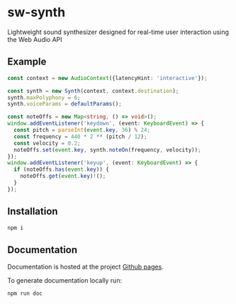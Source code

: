 # sw-synth
Lightweight sound synthesizer designed for real-time user interaction using the Web Audio API

## Example
```typescript
const context = new AudioContext({latencyHint: 'interactive'});

const synth = new Synth(context, context.destination);
synth.maxPolyphony = 6;
synth.voiceParams = defaultParams();

const noteOffs = new Map<string, () => void>();
window.addEventListener('keydown', (event: KeyboardEvent) => {
  const pitch = parseInt(event.key, 36) % 24;
  const frequency = 440 * 2 ** (pitch / 12);
  const velocity = 0.2;
  noteOffs.set(event.key, synth.noteOn(frequency, velocity));
});
window.addEventListener('keyup', (event: KeyboardEvent) => {
  if (noteOffs.has(event.key)) {
    noteOffs.get(event.key)!();
  }
});
```

## Installation ##
```bash
npm i
```

## Documentation ##
Documentation is hosted at the project [Github pages](https://xenharmonic-devs.github.io/sw-synth).

To generate documentation locally run:
```bash
npm run doc
```
